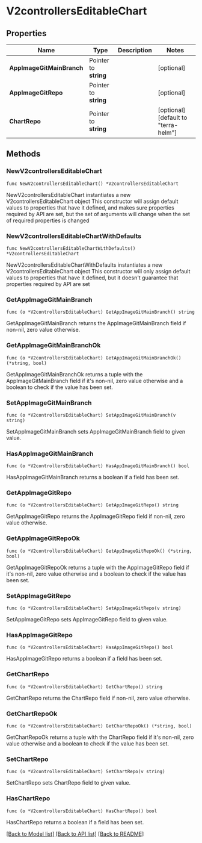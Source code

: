 # V2controllersEditableChart

## Properties

Name | Type | Description | Notes
------------ | ------------- | ------------- | -------------
**AppImageGitMainBranch** | Pointer to **string** |  | [optional] 
**AppImageGitRepo** | Pointer to **string** |  | [optional] 
**ChartRepo** | Pointer to **string** |  | [optional] [default to "terra-helm"]

## Methods

### NewV2controllersEditableChart

`func NewV2controllersEditableChart() *V2controllersEditableChart`

NewV2controllersEditableChart instantiates a new V2controllersEditableChart object
This constructor will assign default values to properties that have it defined,
and makes sure properties required by API are set, but the set of arguments
will change when the set of required properties is changed

### NewV2controllersEditableChartWithDefaults

`func NewV2controllersEditableChartWithDefaults() *V2controllersEditableChart`

NewV2controllersEditableChartWithDefaults instantiates a new V2controllersEditableChart object
This constructor will only assign default values to properties that have it defined,
but it doesn't guarantee that properties required by API are set

### GetAppImageGitMainBranch

`func (o *V2controllersEditableChart) GetAppImageGitMainBranch() string`

GetAppImageGitMainBranch returns the AppImageGitMainBranch field if non-nil, zero value otherwise.

### GetAppImageGitMainBranchOk

`func (o *V2controllersEditableChart) GetAppImageGitMainBranchOk() (*string, bool)`

GetAppImageGitMainBranchOk returns a tuple with the AppImageGitMainBranch field if it's non-nil, zero value otherwise
and a boolean to check if the value has been set.

### SetAppImageGitMainBranch

`func (o *V2controllersEditableChart) SetAppImageGitMainBranch(v string)`

SetAppImageGitMainBranch sets AppImageGitMainBranch field to given value.

### HasAppImageGitMainBranch

`func (o *V2controllersEditableChart) HasAppImageGitMainBranch() bool`

HasAppImageGitMainBranch returns a boolean if a field has been set.

### GetAppImageGitRepo

`func (o *V2controllersEditableChart) GetAppImageGitRepo() string`

GetAppImageGitRepo returns the AppImageGitRepo field if non-nil, zero value otherwise.

### GetAppImageGitRepoOk

`func (o *V2controllersEditableChart) GetAppImageGitRepoOk() (*string, bool)`

GetAppImageGitRepoOk returns a tuple with the AppImageGitRepo field if it's non-nil, zero value otherwise
and a boolean to check if the value has been set.

### SetAppImageGitRepo

`func (o *V2controllersEditableChart) SetAppImageGitRepo(v string)`

SetAppImageGitRepo sets AppImageGitRepo field to given value.

### HasAppImageGitRepo

`func (o *V2controllersEditableChart) HasAppImageGitRepo() bool`

HasAppImageGitRepo returns a boolean if a field has been set.

### GetChartRepo

`func (o *V2controllersEditableChart) GetChartRepo() string`

GetChartRepo returns the ChartRepo field if non-nil, zero value otherwise.

### GetChartRepoOk

`func (o *V2controllersEditableChart) GetChartRepoOk() (*string, bool)`

GetChartRepoOk returns a tuple with the ChartRepo field if it's non-nil, zero value otherwise
and a boolean to check if the value has been set.

### SetChartRepo

`func (o *V2controllersEditableChart) SetChartRepo(v string)`

SetChartRepo sets ChartRepo field to given value.

### HasChartRepo

`func (o *V2controllersEditableChart) HasChartRepo() bool`

HasChartRepo returns a boolean if a field has been set.


[[Back to Model list]](../README.md#documentation-for-models) [[Back to API list]](../README.md#documentation-for-api-endpoints) [[Back to README]](../README.md)


